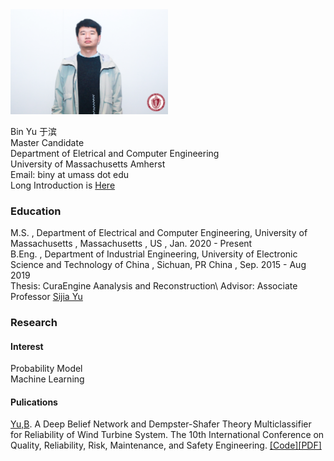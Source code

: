 <img src="Image.jpg" width="50%" height="50%">

Bin Yu 于滨\
Master Candidate\
Department of Eletrical and Computer Engineering\
University of Massachusetts Amherst\
Email: biny at umass dot edu\
Long Introduction is [Here](Resume_Bin-Yu_PDF.pdf)
### Education
M.S. , Department of Electrical and Computer Engineering, University of Massachusetts , Massachusetts , US , Jan. 2020 - Present\
B.Eng. , Department of Industrial Engineering, University of Electronic Science and Technology of China ,  Sichuan, PR China , Sep. 2015 - Aug 2019\
Thesis: CuraEngine Aanalysis and Reconstruction\ 
Advisor: Associate Professor [Sijia Yu](https://www.smee.uestc.edu.cn/info/1177/8369.htm)
### Research
#### Interest
Probability Model\
Machine Learning
#### Pulications
<ins>Yu,B</ins>. A Deep Belief Network and Dempster-Shafer Theory Multiclassifier for Reliability of Wind Turbine System. The 10th International Conference on Quality, Reliability, Risk, Maintenance, and Safety Engineering. [[Code]](https://github.com/kyuBin422/DBN-DS-Multiclassifier)[[PDF]](https://drive.google.com/file/d/11ZKaIRoNQ6FFBc5W5U5qzgpTDDsowxj2/view)
